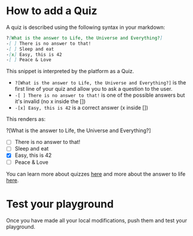 # How to add a Quiz
A quiz is described using the following syntax in your markdown:

```markdown
?[What is the answer to Life, the Universe and Everything?]
-[ ] There is no answer to that!
-[ ] Sleep and eat
-[x] Easy, this is 42
-[ ] Peace & Love
```

This snippet is interpreted by the platform as a Quiz.
- `?[What is the answer to Life, the Universe and Everything?]` is the first line of your quiz and allow you to ask a question to the user.
- `-[ ] There is no answer to that!` is one of the possible answers but it's invalid (no x inside the [])
- `-[x] Easy, this is 42` is a correct answer (x inside [])

This renders as:

?[What is the answer to Life, the Universe and Everything?]
-[ ] There is no answer to that!
-[ ] Sleep and eat
-[x] Easy, this is 42
-[ ] Peace & Love

You can learn more about quizzes [here](Markdowns) and more about the answer to life [here](https://en.wikipedia.org/wiki/Phrases_from_The_Hitchhiker%27s_Guide_to_the_Galaxy#Answer_to_the_Ultimate_Question_of_Life.2C_the_Universe.2C_and_Everything_.2842.29).

# Test your playground
Once you have made all your local modifications, push them and test your playground.
